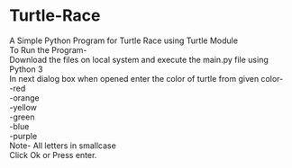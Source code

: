 # Turtle-Race
A Simple Python Program for Turtle Race using Turtle Module <br/>
To Run the Program- <br/>
  Download the files on local system and execute the main.py file using Python 3 <br/>
  In next dialog box when opened enter the color of turtle from given color- <br/>
    -red <br/>
    -orange <br/>
    -yellow <br/>
    -green <br/>
    -blue <br/>
    -purple <br/>
    Note- All letters in smallcase <br/>
 Click Ok or Press enter.
